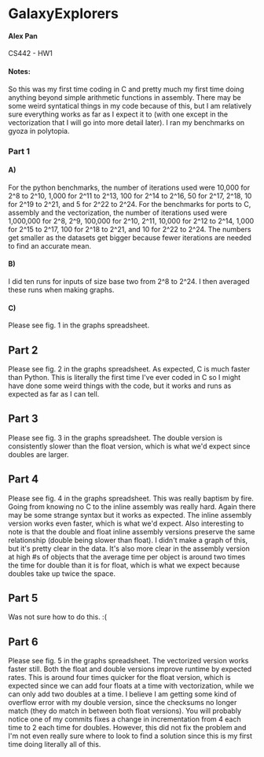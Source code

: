 # GalaxyExplorers
#### Alex Pan
CS442 - HW1

#### Notes:
So this was my first time coding in C and pretty much my first time doing anything beyond simple arithmetic functions in assembly. There may be some weird syntatical things in my code because of this, but I am relatively sure everything works as far as I expect it to (with one except in the vectorization that I will go into more detail later). 
I ran my benchmarks on gyoza in polytopia.

### Part 1
#### A)
For the python benchmarks, the number of iterations used were 10,000 for 2^8 to 2^10, 1,000 for 2^11 to 2^13, 100 for 2^14 to 2^16, 50 for 2^17, 2^18, 10 for 2^19 to 2^21, and 5 for 2^22 to 2^24. For the benchmarks for ports to C, assembly and the vectorization, the number of iterations used were 1,000,000 for 2^8, 2^9, 100,000 for 2^10, 2^11, 10,000 for 2^12 to 2^14, 1,000 for 2^15 to 2^17, 100 for 2^18 to  2^21, and 10 for 2^22 to 2^24. The numbers get smaller as the datasets get bigger because fewer iterations are needed to find an accurate mean. 
#### B)
I did ten runs for inputs of size base two from 2^8 to 2^24. I then averaged these runs when making graphs.
#### C)
Please see fig. 1 in the graphs spreadsheet.

## Part 2
Please see fig. 2 in the graphs spreadsheet. 
As expected, C is much faster than Python. This is literally the first time I've ever coded in C so I might have done some weird things with the code, but it works and runs as expected as far as I can tell.

## Part 3
Please see fig. 3 in the graphs spreadsheet.
The double version is consistently slower than the float version, which is what we'd expect since doubles are larger.

## Part 4
Please see fig. 4 in the graphs spreadsheet.
This was really baptism by fire. Going from knowing no C to the inline assembly was really hard. Again there may be some strange syntax but it works as expected. The inline assembly version works even faster, which is what we'd expect. Also interesting to note is that the double and float inline assembly versions preserve the same relationship (double being slower than float). I didn't make a graph of this, but it's pretty clear in the data. It's also more clear in the assembly version at high #s of objects that the average time per object is around two times the time for double than it is for float, which is what we expect because doubles take up twice the space.

## Part 5
Was not sure how to do this. :(

## Part 6
Please see fig. 5 in the graphs spreadsheet.
The vectorized version works faster still. Both the float and double versions improve runtime by expected rates. This is around four times quicker for the float version, which is expected since we can add four floats at a time with vectorization, while we can only add two doubles at a time. I believe I am getting some kind of overflow error with my double version, since the checksums no longer match (they do match in between both float versions). You will probably notice one of my commits fixes a change in incrementation from 4 each time to 2 each time for doubles. However, this did not fix the problem and I'm not even really sure where to look to find a solution since this is my first time doing literally all of this.

